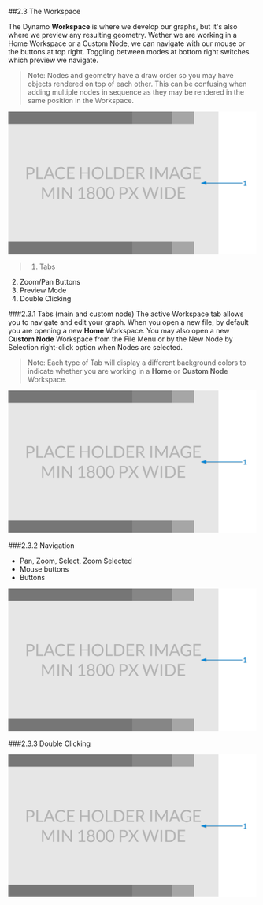 ##2.3 The Workspace

The Dynamo **Workspace** is where we develop our graphs, but it's also where we preview any resulting geometry. Wether we are working in a Home Workspace or a Custom Node, we can navigate with our mouse or the buttons at top right. Toggling between modes at bottom right switches which preview we navigate. 

> Note: Nodes and geometry have a draw order so you may have objects rendered on top of each other. This can be confusing when adding multiple nodes in sequence as they may be rendered in the same position in the Workspace.

![basic navigation call out](images/Placeholder.png)

>1. Tabs
2. Zoom/Pan Buttons
3. Preview Mode
4. Double Clicking

###2.3.1 Tabs (main and custom node)
The active Workspace tab allows you to navigate and edit your graph. When you open a new file, by default you are opening a new **Home** Workspace. You may also open a new **Custom Node** Workspace from the File Menu or by the New Node by Selection right-click option when Nodes are selected. 

> Note: Each type of Tab will display a different background colors to indicate whether you are working in a **Home** or **Custom Node** Workspace.

![two tabs](images/Placeholder.png)

###2.3.2 Navigation
* Pan, Zoom, Select, Zoom Selected
* Mouse buttons
* Buttons

![basic navigation call out](images/Placeholder.png)

###2.3.3 Double Clicking


![basic navigation call out](images/Placeholder.png)